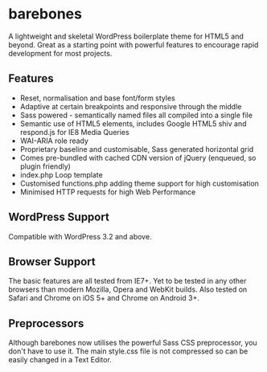 # barebones

A lightweight and skeletal WordPress boilerplate theme for HTML5 and beyond. Great as a starting point with powerful features to encourage rapid development for most projects.

## Features

* Reset, normalisation and base font/form styles
* Adaptive at certain breakpoints and responsive through the middle
* Sass powered - semantically named files all compiled into a single file
* Semantic use of HTML5 elements, includes Google HTML5 shiv and respond.js for IE8 Media Queries
* WAI-ARIA role ready
* Proprietary baseline and customisable, Sass generated horizontal grid
* Comes pre-bundled with cached CDN version of jQuery (enqueued, so plugin friendly)
* index.php Loop template
* Customised functions.php adding theme support for high customisation
* Minimised HTTP requests for high Web Performance

## WordPress Support

Compatible with WordPress 3.2 and above.

## Browser Support

The basic features are all tested from IE7+. Yet to be tested in any other browsers than modern Mozilla, Opera and WebKit builds. Also tested on Safari and Chrome on iOS 5+ and Chrome on Android 3+.

## Preprocessors

Although barebones now utilises the powerful Sass CSS preprocessor, you don't have to use it. The main style.css file is not compressed so can be easily changed in a Text Editor.
